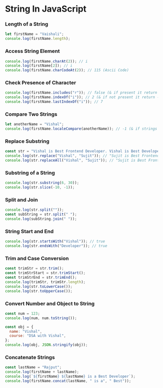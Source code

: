 # String In JavaScript

### Length of a String

```javascript
let firstName = "Vaishali";
console.log(firstName.length);
```

### Access String Element

```javascript
console.log(firstName.charAt(2)); // i
console.log(firstName[2]); // i
console.log(firstName.charCodeAt(2)); // 115 (Ascii Code)
```

### Check Presence of Character

```javascript
console.log(firstName.includes("r")); // false (& if present it return true)
console.log(firstName.indexOf("i")); // 2 (& if not present it return -1)
console.log(firstName.lastIndexOf("i")); // 7
```

### Compare Two Strings

```javascript
let anotherName = "Vishal";
console.log(firstName.localeCompare(anotherName)); // -1 (& if strings are equal it return 0)
```

### Replace Substring

```javascript
const str = "Vishal is Best Frontend Developer. Vishal is Best Developer. ";
console.log(str.replace("Vishal", "Sujit")); // "Sujit is Best Frontend Developer. Vishal is Best Developer. "
console.log(str.replaceAll("Vishal", "Sujit")); // "Sujit is Best Frontend Developer. Sujit is Best Developer. "
```

### Substring of a String

```javascript
console.log(str.substring(6, 30));
console.log(str.slice(-10, -1));
```

### Split and Join

```javascript
console.log(str.split(""));
const subString = str.split(" ");
console.log(subString.join(" "));
```

### String Start and End

```javascript
console.log(str.startsWith("Vishal")); // true
console.log(str.endsWith("Developer")); // true
```

### Trim and Case Conversion

```javascript
const trimStr = str.trim();
const trimStrStart = str.trimStart();
const trimStrEnd = str.trimEnd();
console.log(trimStr, trimStr.length);
console.log(str.toLowerCase());
console.log(str.toUpperCase());
```

### Convert Number and Object to String

```javascript
const num = 123;
console.log(num, num.toString());

const obj = {
  name: "Vishal",
  course: "DSA with Vishal",
};
console.log(obj, JSON.stringify(obj));
```

### Concatenate Strings

```javascript
const lastName = "Rajput";
console.log(firstName + lastName);
console.log(`${firstName} ${lastName} is a Best Developer`);
console.log(firstName.concat(lastName, " is a", " Best"));
```
